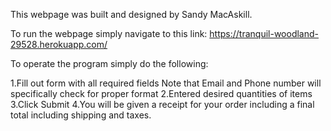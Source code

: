 This webpage was built and designed by Sandy MacAskill.

To run the webpage simply navigate to this link: https://tranquil-woodland-29528.herokuapp.com/

To operate the program simply do the following:

1.Fill out form with all required fields
Note that Email and Phone number will specifically check for proper format
2.Entered desired quantities of items
3.Click Submit
4.You will be given a receipt for your order including a final total including shipping and taxes.